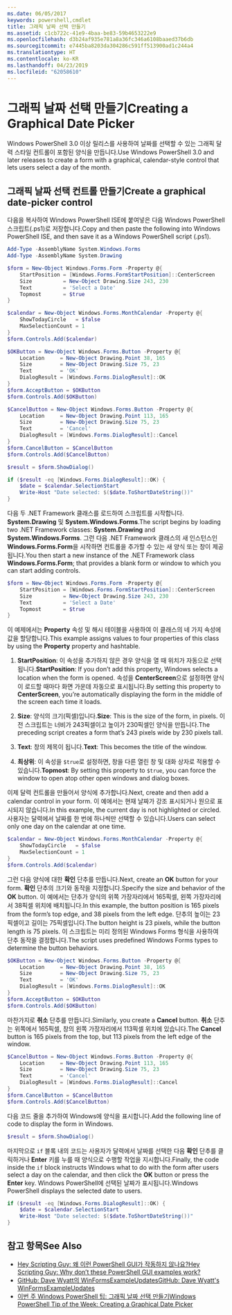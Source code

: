 ```yaml
---
ms.date: 06/05/2017
keywords: powershell,cmdlet
title: 그래픽 날짜 선택 만들기
ms.assetid: c1cb722c-41e9-4baa-be83-59b4653222e9
ms.openlocfilehash: d3b24af935e781a8a36fc346a6108baaed37b6db
ms.sourcegitcommit: e7445ba8203da304286c591ff513900ad1c244a4
ms.translationtype: HT
ms.contentlocale: ko-KR
ms.lasthandoff: 04/23/2019
ms.locfileid: "62058610"
---
```

# <a name="creating-a-graphical-date-picker"></a><span data-ttu-id="88fb3-103">그래픽 날짜 선택 만들기</span><span class="sxs-lookup"><span data-stu-id="88fb3-103">Creating a Graphical Date Picker</span></span>

<span data-ttu-id="88fb3-104">Windows PowerShell 3.0 이상 릴리스를 사용하여 날짜를 선택할 수 있는 그래픽 달력 스타일 컨트롤이 포함된 양식을 만듭니다.</span><span class="sxs-lookup"><span data-stu-id="88fb3-104">Use Windows PowerShell 3.0 and later releases to create a form with a graphical, calendar-style control that lets users select a day of the month.</span></span>

## <a name="create-a-graphical-date-picker-control"></a><span data-ttu-id="88fb3-105">그래픽 날짜 선택 컨트롤 만들기</span><span class="sxs-lookup"><span data-stu-id="88fb3-105">Create a graphical date-picker control</span></span>

<span data-ttu-id="88fb3-106">다음을 복사하여 Windows PowerShell ISE에 붙여넣은 다음 Windows PowerShell 스크립트(.ps1)로 저장합니다.</span><span class="sxs-lookup"><span data-stu-id="88fb3-106">Copy and then paste the following into Windows PowerShell ISE, and then save it as a Windows PowerShell script (.ps1).</span></span>

```powershell
Add-Type -AssemblyName System.Windows.Forms
Add-Type -AssemblyName System.Drawing

$form = New-Object Windows.Forms.Form -Property @{
    StartPosition = [Windows.Forms.FormStartPosition]::CenterScreen
    Size          = New-Object Drawing.Size 243, 230
    Text          = 'Select a Date'
    Topmost       = $true
}

$calendar = New-Object Windows.Forms.MonthCalendar -Property @{
    ShowTodayCircle   = $false
    MaxSelectionCount = 1
}
$form.Controls.Add($calendar)

$OKButton = New-Object Windows.Forms.Button -Property @{
    Location     = New-Object Drawing.Point 38, 165
    Size         = New-Object Drawing.Size 75, 23
    Text         = 'OK'
    DialogResult = [Windows.Forms.DialogResult]::OK
}
$form.AcceptButton = $OKButton
$form.Controls.Add($OKButton)

$CancelButton = New-Object Windows.Forms.Button -Property @{
    Location     = New-Object Drawing.Point 113, 165
    Size         = New-Object Drawing.Size 75, 23
    Text         = 'Cancel'
    DialogResult = [Windows.Forms.DialogResult]::Cancel
}
$form.CancelButton = $CancelButton
$form.Controls.Add($CancelButton)

$result = $form.ShowDialog()

if ($result -eq [Windows.Forms.DialogResult]::OK) {
    $date = $calendar.SelectionStart
    Write-Host "Date selected: $($date.ToShortDateString())"
}
```

<span data-ttu-id="88fb3-107">다음 두 .NET Framework 클래스를 로드하여 스크립트를 시작합니다. **System.Drawing** 및 **System.Windows.Forms**.</span><span class="sxs-lookup"><span data-stu-id="88fb3-107">The script begins by loading two .NET Framework classes: **System.Drawing** and **System.Windows.Forms**.</span></span>
<span data-ttu-id="88fb3-108">그런 다음 .NET Framework 클래스의 새 인스턴스인 **Windows.Forms.Form**을 시작하면 컨트롤을 추가할 수 있는 새 양식 또는 창이 제공됩니다.</span><span class="sxs-lookup"><span data-stu-id="88fb3-108">You then start a new instance of the .NET Framework class **Windows.Forms.Form**; that provides a blank form or window to which you can start adding controls.</span></span>

```powershell
$form = New-Object Windows.Forms.Form -Property @{
    StartPosition = [Windows.Forms.FormStartPosition]::CenterScreen
    Size          = New-Object Drawing.Size 243, 230
    Text          = 'Select a Date'
    Topmost       = $true
}
```

<span data-ttu-id="88fb3-109">이 예제에서는 **Property** 속성 및 해시 테이블을 사용하여 이 클래스의 네 가지 속성에 값을 할당합니다.</span><span class="sxs-lookup"><span data-stu-id="88fb3-109">This example assigns values to four properties of this class by using the **Property** property and hashtable.</span></span>

1. <span data-ttu-id="88fb3-110">**StartPosition**: 이 속성을 추가하지 않은 경우 양식을 열 때 위치가 자동으로 선택됩니다.</span><span class="sxs-lookup"><span data-stu-id="88fb3-110">**StartPosition**: If you don’t add this property, Windows selects a location when the form is opened.</span></span>
   <span data-ttu-id="88fb3-111">속성을 **CenterScreen**으로 설정하면 양식이 로드할 때마다 화면 가운데 자동으로 표시됩니다.</span><span class="sxs-lookup"><span data-stu-id="88fb3-111">By setting this property to **CenterScreen**, you’re automatically displaying the form in the middle of the screen each time it loads.</span></span>

2. <span data-ttu-id="88fb3-112">**Size**: 양식의 크기(픽셀)입니다.</span><span class="sxs-lookup"><span data-stu-id="88fb3-112">**Size**: This is the size of the form, in pixels.</span></span>
   <span data-ttu-id="88fb3-113">이전 스크립트는 너비가 243픽셀이고 높이가 230픽셀인 양식을 만듭니다.</span><span class="sxs-lookup"><span data-stu-id="88fb3-113">The preceding script creates a form that’s 243 pixels wide by 230 pixels tall.</span></span>

3. <span data-ttu-id="88fb3-114">**Text**: 창의 제목이 됩니다.</span><span class="sxs-lookup"><span data-stu-id="88fb3-114">**Text**: This becomes the title of the window.</span></span>

4. <span data-ttu-id="88fb3-115">**최상위**: 이 속성을 `$true`로 설정하면, 창을 다른 열린 창 및 대화 상자로 적용할 수 있습니다.</span><span class="sxs-lookup"><span data-stu-id="88fb3-115">**Topmost**: By setting this property to `$true`, you can force the window to open atop other open windows and dialog boxes.</span></span>

<span data-ttu-id="88fb3-116">이제 달력 컨트롤을 만들어서 양식에 추가합니다.</span><span class="sxs-lookup"><span data-stu-id="88fb3-116">Next, create and then add a calendar control in your form.</span></span>
<span data-ttu-id="88fb3-117">이 예에서는 현재 날짜가 강조 표시되거나 원으로 표시되지 않습니다.</span><span class="sxs-lookup"><span data-stu-id="88fb3-117">In this example, the current day is not highlighted or circled.</span></span>
<span data-ttu-id="88fb3-118">사용자는 달력에서 날짜를 한 번에 하나씩만 선택할 수 있습니다.</span><span class="sxs-lookup"><span data-stu-id="88fb3-118">Users can select only one day on the calendar at one time.</span></span>

```powershell
$calendar = New-Object Windows.Forms.MonthCalendar -Property @{
    ShowTodayCircle   = $false
    MaxSelectionCount = 1
}
$form.Controls.Add($calendar)
```

<span data-ttu-id="88fb3-119">그런 다음 양식에 대한 **확인** 단추를 만듭니다.</span><span class="sxs-lookup"><span data-stu-id="88fb3-119">Next, create an **OK** button for your form.</span></span>
<span data-ttu-id="88fb3-120">**확인** 단추의 크기와 동작을 지정합니다.</span><span class="sxs-lookup"><span data-stu-id="88fb3-120">Specify the size and behavior of the **OK** button.</span></span>
<span data-ttu-id="88fb3-121">이 예에서는 단추가 양식의 위쪽 가장자리에서 165픽셀, 왼쪽 가장자리에서 38픽셀 위치에 배치됩니다.</span><span class="sxs-lookup"><span data-stu-id="88fb3-121">In this example, the button position is 165 pixels from the form’s top edge, and 38 pixels from the left edge.</span></span>
<span data-ttu-id="88fb3-122">단추의 높이는 23픽셀이고 길이는 75픽셀입니다.</span><span class="sxs-lookup"><span data-stu-id="88fb3-122">The button height is 23 pixels, while the button length is 75 pixels.</span></span>
<span data-ttu-id="88fb3-123">이 스크립트는 미리 정의된 Windows Forms 형식을 사용하여 단추 동작을 결정합니다.</span><span class="sxs-lookup"><span data-stu-id="88fb3-123">The script uses predefined Windows Forms types to determine the button behaviors.</span></span>

```powershell
$OKButton = New-Object Windows.Forms.Button -Property @{
    Location     = New-Object Drawing.Point 38, 165
    Size         = New-Object Drawing.Size 75, 23
    Text         = 'OK'
    DialogResult = [Windows.Forms.DialogResult]::OK
}
$form.AcceptButton = $OKButton
$form.Controls.Add($OKButton)
```

<span data-ttu-id="88fb3-124">마찬가지로 **취소** 단추를 만듭니다.</span><span class="sxs-lookup"><span data-stu-id="88fb3-124">Similarly, you create a **Cancel** button.</span></span>
<span data-ttu-id="88fb3-125">**취소** 단추는 위쪽에서 165픽셀, 창의 왼쪽 가장자리에서 113픽셀 위치에 있습니다.</span><span class="sxs-lookup"><span data-stu-id="88fb3-125">The **Cancel** button is 165 pixels from the top, but 113 pixels from the left edge of the window.</span></span>

```powershell
$CancelButton = New-Object Windows.Forms.Button -Property @{
    Location     = New-Object Drawing.Point 113, 165
    Size         = New-Object Drawing.Size 75, 23
    Text         = 'Cancel'
    DialogResult = [Windows.Forms.DialogResult]::Cancel
}
$form.CancelButton = $CancelButton
$form.Controls.Add($CancelButton)
```

<span data-ttu-id="88fb3-126">다음 코드 줄을 추가하여 Windows에 양식을 표시합니다.</span><span class="sxs-lookup"><span data-stu-id="88fb3-126">Add the following line of code to display the form in Windows.</span></span>

```powershell
$result = $form.ShowDialog()
```

<span data-ttu-id="88fb3-127">마지막으로 `if` 블록 내의 코드는 사용자가 달력에서 날짜를 선택한 다음 **확인** 단추를 클릭하거나 **Enter** 키를 누를 때 양식으로 수행할 작업을 지시합니다.</span><span class="sxs-lookup"><span data-stu-id="88fb3-127">Finally, the code inside the `if` block instructs Windows what to do with the form after users select a day on the calendar, and then click the **OK** button or press the **Enter** key.</span></span>
<span data-ttu-id="88fb3-128">Windows PowerShell에 선택된 날짜가 표시됩니다.</span><span class="sxs-lookup"><span data-stu-id="88fb3-128">Windows PowerShell displays the selected date to users.</span></span>

```powershell
if ($result -eq [Windows.Forms.DialogResult]::OK) {
    $date = $calendar.SelectionStart
    Write-Host "Date selected: $($date.ToShortDateString())"
}
```

## <a name="see-also"></a><span data-ttu-id="88fb3-129">참고 항목</span><span class="sxs-lookup"><span data-stu-id="88fb3-129">See Also</span></span>

- [<span data-ttu-id="88fb3-130">Hey Scripting Guy:  왜 이런 PowerShell GUI가 작동하지 않나요?</span><span class="sxs-lookup"><span data-stu-id="88fb3-130">Hey Scripting Guy:  Why don’t these PowerShell GUI examples work?</span></span>](https://go.microsoft.com/fwlink/?LinkId=506644)
- [<span data-ttu-id="88fb3-131">GitHub: Dave Wyatt의 WinFormsExampleUpdates</span><span class="sxs-lookup"><span data-stu-id="88fb3-131">GitHub: Dave Wyatt's WinFormsExampleUpdates</span></span>](https://github.com/dlwyatt/WinFormsExampleUpdates)
- [<span data-ttu-id="88fb3-132">이번 주 Windows PowerShell 팁:  그래픽 날짜 선택 만들기</span><span class="sxs-lookup"><span data-stu-id="88fb3-132">Windows PowerShell Tip of the Week:  Creating a Graphical Date Picker</span></span>](https://technet.microsoft.com/library/ff730942.aspx)